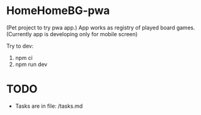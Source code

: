 # HomeHomeBG-pwa

(Pet project to try pwa app.)
App works as registry of played board games.
(Currently app is developing only for mobile screen)

Try to dev:

1. npm ci
2. npm run dev

# TODO
- Tasks are in file: /tasks.md
